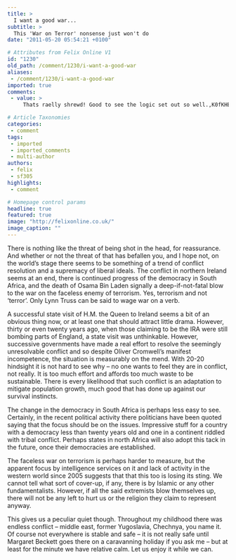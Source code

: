 ```yaml
---
title: >
  I want a good war...
subtitle: >
  This 'War on Terror' nonsense just won't do
date: "2011-05-20 05:54:21 +0100"

# Attributes from Felix Online V1
id: "1230"
old_path: /comment/1230/i-want-a-good-war
aliases:
 - /comment/1230/i-want-a-good-war
imported: true
comments:
 - value: >
     Thats raelly shrewd! Good to see the logic set out so well.,K0fKHE <a href="http://owmcbzrzklga.com/">owmcbzrzklga</a>

# Article Taxonomies
categories:
 - comment
tags:
 - imported
 - imported_comments
 - multi-author
authors:
 - felix
 - sf305
highlights:
 - comment

# Homepage control params
headline: true
featured: true
image: "http://felixonline.co.uk/"
image_caption: ""
---
```


There is nothing like the threat of being shot in the head, for reassurance. And whether or not the threat of that has befallen you, and I hope not, on the world’s stage there seems to be something of a trend of conflict resolution and a supremacy of liberal ideals. The conflict in northern Ireland seems at an end, there is continued progress of the democracy in South Africa, and the death of Osama Bin Laden signally a deep-if-not-fatal blow to the war on the faceless enemy of terrorism. Yes, terrorism and not ‘terror’. Only Lynn Truss can be said to wage war on a verb.

A successful state visit of H.M. the Queen to Ireland seems a bit of an obvious thing now, or at least one that should attract little drama. However, thirty or even twenty years ago, when those claiming to be the IRA were still bombing parts of England, a state visit was unthinkable. However, successive governments have made a real effort to resolve the seemingly unresolvable conflict and so despite Oliver Cromwell’s manifest incompetence, the situation is measurably on the mend. With 20-20 hindsight it is not hard to see why – no one wants to feel they are in conflict, not really. It is too much effort and affords too much waste to be sustainable. There is every likelihood that such conflict is an adaptation to mitigate population growth, much good that has done up against our survival instincts.

The change in the democracy in South Africa is perhaps less easy to see. Certainly, in the recent political activity there politicians have been quoted saying that the focus should be on the issues. Impressive stuff for a country with a democracy less than twenty years old and one in a continent riddled with tribal conflict. Perhaps states in north Africa will also adopt this tack in the future, once their democracies are established.

The faceless war on terrorism is perhaps harder to measure, but the apparent focus by intelligence services on it and lack of activity in the western world since 2005 suggests that that this too is losing its sting. We cannot tell what sort of cover-up, if any, there is by Islamic or any other fundamentalists. However, if all the said extremists blow themselves up, there will not be any left to hurt us or the religion they claim to represent anyway.

This gives us a peculiar quiet though. Throughout my childhood there was endless conflict – middle east, former Yugoslavia, Chechnya, you name it. Of course not everywhere is stable and safe – it is not really safe until Margaret Beckett goes there on a caravanning holiday if you ask me – but at least for the minute we have relative calm. Let us enjoy it while we can.

